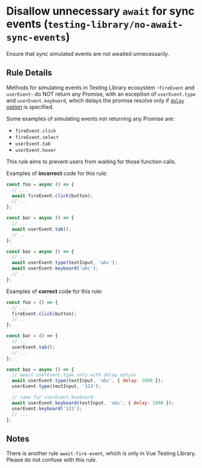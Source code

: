 # Disallow unnecessary `await` for sync events (`testing-library/no-await-sync-events`)

Ensure that sync simulated events are not awaited unnecessarily.

## Rule Details

Methods for simulating events in Testing Library ecosystem -`fireEvent` and `userEvent`-
do NOT return any Promise, with an exception of
`userEvent.type` and `userEvent.keyboard`, which delays the promise resolve only if [`delay`
option](https://github.com/testing-library/user-event#typeelement-text-options) is specified.

Some examples of simulating events not returning any Promise are:

- `fireEvent.click`
- `fireEvent.select`
- `userEvent.tab`
- `userEvent.hover`

This rule aims to prevent users from waiting for those function calls.

Examples of **incorrect** code for this rule:

```js
const foo = async () => {
  // ...
  await fireEvent.click(button);
  // ...
};

const bar = async () => {
  // ...
  await userEvent.tab();
  // ...
};

const baz = async () => {
  // ...
  await userEvent.type(textInput, 'abc');
  await userEvent.keyboard('abc');
  // ...
};
```

Examples of **correct** code for this rule:

```js
const foo = () => {
  // ...
  fireEvent.click(button);
  // ...
};

const bar = () => {
  // ...
  userEvent.tab();
  // ...
};

const baz = async () => {
  // await userEvent.type only with delay option
  await userEvent.type(textInput, 'abc', { delay: 1000 });
  userEvent.type(textInput, '123');

  // same for userEvent.keyboard
  await userEvent.keyboard(textInput, 'abc', { delay: 1000 });
  userEvent.keyboard('123');
  // ...
};
```

## Notes

There is another rule `await-fire-event`, which is only in Vue Testing
Library. Please do not confuse with this rule.
